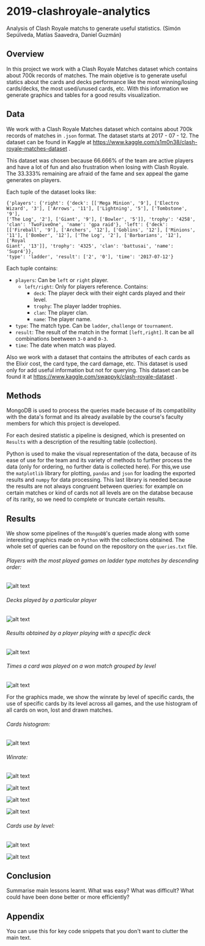 # 2019-clashroyale-analytics
Analysis of Clash Royale matchs to generate useful statistics. (Simón Sepúlveda, Matías Saavedra, Daniel Guzmán)


## Overview


In this project we work with a Clash Royale Matches dataset which contains about 700k records of matches. The main objetive is to generate useful statics about the cards and decks performance like the most winning/losing cards/decks, the most used/unused cards, etc. With this information we generate graphics and tables for a good results visualization. 


## Data

We work with a Clash Royale Matches dataset which contains about 700k records of matches in <code>.json</code> format. The dataset starts at 2017 - 07 - 12. The dataset can be found in Kaggle at <url> https://www.kaggle.com/s1m0n38/clash-royale-matches-dataset </url> .

This dataset was chosen because 66.666% of the team are active players and have a lot of fun and also frustration when losing with Clash Royale. The 33.333% remaining are afraid of the fame and sex appeal the game generates on players.

Each tuple of the dataset looks like:

<code>{'players': {'right': {'deck': [['Mega Minion', '9'], ['Electro Wizard', '3'], ['Arrows', '11'], ['Lightning', '5'], ['Tombstone', '9'], ['The Log', '2'], ['Giant', '9'], ['Bowler', '5']], 'trophy': '4258', 'clan': 'TwoFiveOne', 'name': 'gpa raid'}, 'left': {'deck': [['Fireball', '9'], ['Archers', '12'], ['Goblins', '12'], ['Minions', '11'], ['Bomber', '12'], ['The Log', '2'], ['Barbarians', '12'], ['Royal Giant', '13']], 'trophy': '4325', 'clan': 'battusai', 'name': 'Supr4'}}, 'type': 'ladder', 'result': ['2', '0'], 'time': '2017-07-12'}</code>

Each tuple contains:
- `players`: Can be `left` or `right` player.
  - `left/right`: Only for players reference. Contains:
    - `deck`: The player deck with their eight cards played and their level.
    - `trophy`: The player ladder trophies. 
    - `clan`: The player clan.
    - `name`: The player name.
- `type`: The match type. Can be `ladder`, `challenge` or `tournament`.
- `result`: The result of the match in the format `[left,right]`. It can be all combinations beetween `3-0` and `0-3`.
- `time`: The date when match was played.

Also we work with a dataset that contains the attributes of each cards as the Elixir cost, the card type, the card damage, etc. This dataset is used only for add useful information but not for querying. This dataset can be found it at <url>https://www.kaggle.com/swappyk/clash-royale-dataset</url> .


## Methods

MongoDB is used to process the queries made because of its compatibility with the data's format and its already available by the course's faculty members for which this project is developed. 

For each desired statistic a pipeline is designed, which is presented on `Results` with a description of the resulting table (collection).

Python is used to make the visual representation of the data, because of its ease of use for the team and its variety of methods to further process the data (only for ordering, no further data is collected here). For this,we use the <code>matplotlib</code> library  for plotting, <code>pandas</code> and <code>json</code> for loading the exported results and <code>numpy</code> for data processing. This last library is needed because the results are not always congruent between queries: for example on certain matches or kind of cards not all levels are on the databse because of its rarity, so we need to complete or truncate certain results.


## Results

We show some pipelines of the <code>MongoDB</code>'s queries made along with some interesting graphics made on <code>Python</code> with the collections obtained. The whole set of queries can be found on the repository on the `queries.txt` file.

###### Players with the most played games on ladder type matches by descending order:
![alt text](https://github.com/simaiden/2019-clashroyale-analytics/blob/master/figuras/MasPartidas.png)

###### Decks played by a particular player
![alt text](https://github.com/simaiden/2019-clashroyale-analytics/blob/master/figuras/MazosJugador.png)


###### Results obtained by a player playing with a specific deck
![alt text](https://github.com/simaiden/2019-clashroyale-analytics/blob/master/figuras/ResultadosJugador.png)


###### Times a card was played on a won match grouped by level
![alt text](https://github.com/simaiden/2019-clashroyale-analytics/blob/master/figuras/WinPorCarta.png)


For the graphics made, we show the winrate by level of specific cards, the use of specific cards by its level across all games, and the use histogram of all cards on won, lost and drawn matches.

###### Cards histogram:

![alt text](https://github.com/simaiden/2019-clashroyale-analytics/blob/master/figuras/all_played_cards.png)


###### Winrate:

![alt text](https://github.com/simaiden/2019-clashroyale-analytics/blob/master/figuras/knight_bars.png)

![alt text](https://github.com/simaiden/2019-clashroyale-analytics/blob/master/figuras/thelog_bars.png)

![alt text](https://github.com/simaiden/2019-clashroyale-analytics/blob/master/figuras/zap_bars.png)

![alt text](https://github.com/simaiden/2019-clashroyale-analytics/blob/master/figuras/fireball_bars.png)


###### Cards use by level:

![alt text](https://github.com/simaiden/2019-clashroyale-analytics/blob/master/figuras/thelog.png)

![alt text](https://github.com/simaiden/2019-clashroyale-analytics/blob/master/figuras/knight.png)


## Conclusion



Summarise main lessons learnt. What was easy? What was difficult? What could have been done better or more efficiently?

## Appendix

You can use this for key code snippets that you don't want to clutter the main text.
